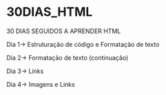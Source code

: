 # 30DIAS_HTML
 30 DIAS SEGUIDOS A APRENDER HTML

Dia 1-> Estruturação de código e Formatação de texto

Dia 2-> Formatação de texto (continuação)

Dia 3-> Links

Dia 4-> Imagens e Links
